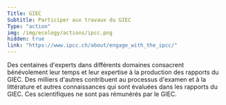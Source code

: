 ```yaml
---
Title: GIEC
Subtitle: Participer aux travaux du GIEC
Type: "action"
img: /img/ecology/actions/ipcc.png
hidden: true
link: "https://www.ipcc.ch/about/engage_with_the_ipcc/"
---
```


Des centaines d'experts dans différents domaines consacrent bénévolement leur temps et leur expertise à la production des rapports du GIEC. Des milliers d'autres contribuent au processus d'examen et à la littérature et autres connaissances qui sont évaluées dans les rapports du GIEC. Ces scientifiques ne sont pas rémunérés par le GIEC.